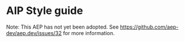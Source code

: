 # AIP Style guide

Note: This AEP has not yet been adopted.  See https://github.com/aep-dev/aep.dev/issues/32 for more information.
